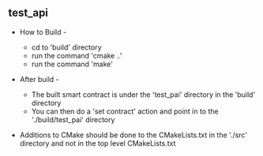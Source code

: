 test_api
-----------

 - How to Build -
   - cd to 'build' directory
   - run the command 'cmake ..'
   - run the command 'make'

 - After build -
   - The built smart contract is under the 'test_pai' directory in the 'build' directory
   - You can then do a 'set contract' action and point in to the './build/test_pai' directory

 - Additions to CMake should be done to the CMakeLists.txt in the './src' directory and not in the top level CMakeLists.txt


